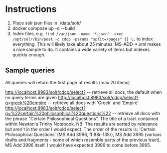 # Instructions

1. Place solr json files in ./data/solr/
1. docker compose up -d --build
1. Index files, e.g. `find /var/json -name '*.json' -exec /opt/solr/bin/post -c cdcp -params "split=/pages" {} \;` to index everything. This will likely take about 25 minutes. MS-ADD-*.xml makes a nice sample to do. It contains a wide variety of items but indexes quickly enough.

## Sample queries

All queries will return the first page of results (max 20 items)

<http://localhost:8983/solr/cdcp/select?> -- retrieve all docs, the default when no query terms are given
<http://localhost:8983/solr/cdcp/select?q=greek%20empire> -- retrieve all docs with 'Greek' and 'Empire'
<http://localhost:8983/solr/cdcp/select?q=%22certain%20philosophical%20questions%22> -- retrieve all docs with the phrase "Certain Philosophical Questions". The title of a tract contained within Newton's Trinity Notebook. NB: The results are sorted by relevance but aren't in the order I would expect. The order of the results is: 'Certain Philosophical Questions' (MS Add 3996, ff 88r-135r), MS Add 3995 (various drafts and fragments - some of which resemble parts of the previous tract), MS Add 3996 itself. I would have expected 3996 to come before 3995.